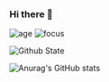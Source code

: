 ### Hi there 👋

<!--
Here are some ideas to get you started:

- 🔭 I’m currently working on a Music Player
- 🌱 I’m currently learning React
- 👯 I’m looking to collaborate on ...
- 🤔 I’m looking for help with ...
- 💬 Ask me about Javascript, CCS And React
- 📫 How to reach me: ...
- 😄 Pronouns: ...
-->

![age](https://img.shields.io/badge/age-19-blue)
![focus](https://img.shields.io/badge/focus-frontend-green)

<!-- <a href="https://github.com/Ebrahim780">
 <img align="center" src="https://github-readme-stats.vercel.app/api?username=Ebrahim780" />
</a>
 -->
 ![Github State](https://github-readme-stats.vercel.app/api?username=Ebrahim780)

![Anurag's GitHub stats](https://github-readme-stats.vercel.app/api?username=Ebrahim780&hide=contribs,prs,stars)
